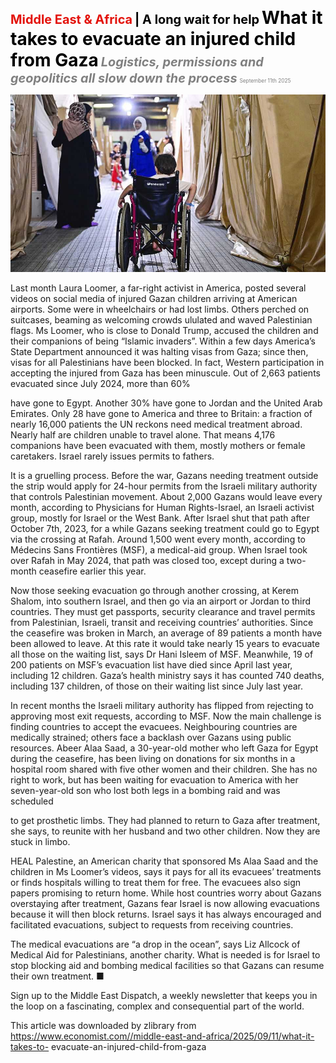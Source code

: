 <span style="color:#E3120B; font-size:14.9pt; font-weight:bold;">Middle East & Africa</span> <span style="color:#000000; font-size:14.9pt; font-weight:bold;">| A long wait for help</span>
<span style="color:#000000; font-size:21.0pt; font-weight:bold;">What it takes to evacuate an injured child from Gaza</span>
<span style="color:#808080; font-size:14.9pt; font-weight:bold; font-style:italic;">Logistics, permissions and geopolitics all slow down the process</span>
<span style="color:#808080; font-size:6.2pt;">September 11th 2025</span>

![](../images/033_What_it_takes_to_evacuate_an_injured_child_from_Gaza/p0137_img01.jpeg)

Last month Laura Loomer, a far-right activist in America, posted several videos on social media of injured Gazan children arriving at American airports. Some were in wheelchairs or had lost limbs. Others perched on suitcases, beaming as welcoming crowds ululated and waved Palestinian flags. Ms Loomer, who is close to Donald Trump, accused the children and their companions of being “Islamic invaders”. Within a few days America’s State Department announced it was halting visas from Gaza; since then, visas for all Palestinians have been blocked. In fact, Western participation in accepting the injured from Gaza has been minuscule. Out of 2,663 patients evacuated since July 2024, more than 60%

have gone to Egypt. Another 30% have gone to Jordan and the United Arab Emirates. Only 28 have gone to America and three to Britain: a fraction of nearly 16,000 patients the UN reckons need medical treatment abroad. Nearly half are children unable to travel alone. That means 4,176 companions have been evacuated with them, mostly mothers or female caretakers. Israel rarely issues permits to fathers.

It is a gruelling process. Before the war, Gazans needing treatment outside the strip would apply for 24-hour permits from the Israeli military authority that controls Palestinian movement. About 2,000 Gazans would leave every month, according to Physicians for Human Rights-Israel, an Israeli activist group, mostly for Israel or the West Bank. After Israel shut that path after October 7th, 2023, for a while Gazans seeking treatment could go to Egypt via the crossing at Rafah. Around 1,500 went every month, according to Médecins Sans Frontières (MSF), a medical-aid group. When Israel took over Rafah in May 2024, that path was closed too, except during a two- month ceasefire earlier this year.

Now those seeking evacuation go through another crossing, at Kerem Shalom, into southern Israel, and then go via an airport or Jordan to third countries. They must get passports, security clearance and travel permits from Palestinian, Israeli, transit and receiving countries’ authorities. Since the ceasefire was broken in March, an average of 89 patients a month have been allowed to leave. At this rate it would take nearly 15 years to evacuate all those on the waiting list, says Dr Hani Isleem of MSF. Meanwhile, 19 of 200 patients on MSF’s evacuation list have died since April last year, including 12 children. Gaza’s health ministry says it has counted 740 deaths, including 137 children, of those on their waiting list since July last year.

In recent months the Israeli military authority has flipped from rejecting to approving most exit requests, according to MSF. Now the main challenge is finding countries to accept the evacuees. Neighbouring countries are medically strained; others face a backlash over Gazans using public resources. Abeer Alaa Saad, a 30-year-old mother who left Gaza for Egypt during the ceasefire, has been living on donations for six months in a hospital room shared with five other women and their children. She has no right to work, but has been waiting for evacuation to America with her seven-year-old son who lost both legs in a bombing raid and was scheduled

to get prosthetic limbs. They had planned to return to Gaza after treatment, she says, to reunite with her husband and two other children. Now they are stuck in limbo.

HEAL Palestine, an American charity that sponsored Ms Alaa Saad and the children in Ms Loomer’s videos, says it pays for all its evacuees’ treatments or finds hospitals willing to treat them for free. The evacuees also sign papers promising to return home. While host countries worry about Gazans overstaying after treatment, Gazans fear Israel is now allowing evacuations because it will then block returns. Israel says it has always encouraged and facilitated evacuations, subject to requests from receiving countries.

The medical evacuations are “a drop in the ocean”, says Liz Allcock of Medical Aid for Palestinians, another charity. What is needed is for Israel to stop blocking aid and bombing medical facilities so that Gazans can resume their own treatment. ■

Sign up to the Middle East Dispatch, a weekly newsletter that keeps you in the loop on a fascinating, complex and consequential part of the world.

This article was downloaded by zlibrary from https://www.economist.com//middle-east-and-africa/2025/09/11/what-it-takes-to- evacuate-an-injured-child-from-gaza